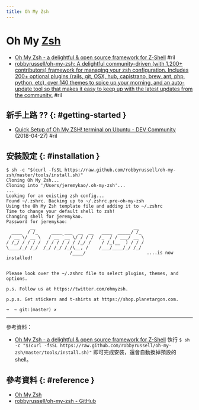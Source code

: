 ```yaml
---
title: Oh My Zsh
---
```

# Oh My [Zsh](zsh.md)

  - [Oh My Zsh \- a delightful & open source framework for Z\-Shell](https://ohmyz.sh/) #ril
  - [robbyrussell/oh\-my\-zsh: A delightful community\-driven \(with 1,200\+ contributors\) framework for managing your zsh configuration\. Includes 200\+ optional plugins \(rails, git, OSX, hub, capistrano, brew, ant, php, python, etc\), over 140 themes to spice up your morning, and an auto\-update tool so that makes it easy to keep up with the latest updates from the community\.](https://github.com/robbyrussell/oh-my-zsh) #ril

## 新手上路 ?? {: #getting-started }

  - [Quick Setup of Oh My ZSH\! terminal on Ubuntu \- DEV Community](https://dev.to/lauragift21/quick-setup-of-oh-my-zsh-terminal-on-ubuntu-2c4e) (2018-04-27) #ril

## 安裝設定 {: #installation }

```
$ sh -c "$(curl -fsSL https://raw.github.com/robbyrussell/oh-my-zsh/master/tools/install.sh)"
Cloning Oh My Zsh...
Cloning into '/Users/jeremykao/.oh-my-zsh'...
...
Looking for an existing zsh config...
Found ~/.zshrc. Backing up to ~/.zshrc.pre-oh-my-zsh
Using the Oh My Zsh template file and adding it to ~/.zshrc
Time to change your default shell to zsh!
Changing shell for jeremykao.
Password for jeremykao:
         __                                     __
  ____  / /_     ____ ___  __  __   ____  _____/ /_
 / __ \/ __ \   / __ `__ \/ / / /  /_  / / ___/ __ \
/ /_/ / / / /  / / / / / / /_/ /    / /_(__  ) / / /
\____/_/ /_/  /_/ /_/ /_/\__, /    /___/____/_/ /_/
                        /____/                       ....is now installed!


Please look over the ~/.zshrc file to select plugins, themes, and options.

p.s. Follow us at https://twitter.com/ohmyzsh.

p.p.s. Get stickers and t-shirts at https://shop.planetargon.com.

➜  ~ git:(master) ✗
```

---

參考資料：

  - [Oh My Zsh \- a delightful & open source framework for Z\-Shell](https://ohmyz.sh/) 執行 `$ sh -c "$(curl -fsSL https://raw.github.com/robbyrussell/oh-my-zsh/master/tools/install.sh)"` 即可完成安裝，還會自動換掉預設的 shell。

## 參考資料 {: #reference }

  - [Oh My Zsh](https://ohmyz.sh/)
  - [robbyrussell/oh-my-zsh - GitHub](https://github.com/robbyrussell/oh-my-zsh)


